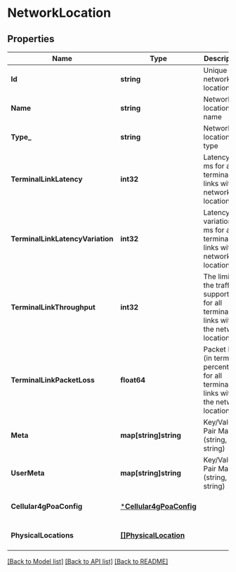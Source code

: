 # NetworkLocation

## Properties
Name | Type | Description | Notes
------------ | ------------- | ------------- | -------------
**Id** | **string** | Unique network location ID | [optional] [default to null]
**Name** | **string** | Network location name | [optional] [default to null]
**Type_** | **string** | Network location type | [optional] [default to null]
**TerminalLinkLatency** | **int32** | Latency in ms for all terminal links within network location | [optional] [default to null]
**TerminalLinkLatencyVariation** | **int32** | Latency variation in ms for all terminal links within network location | [optional] [default to null]
**TerminalLinkThroughput** | **int32** | The limit of the traffic supported for all terminal links within the network location | [optional] [default to null]
**TerminalLinkPacketLoss** | **float64** | Packet lost (in terms of percentage) for all terminal links within the network location | [optional] [default to null]
**Meta** | **map[string]string** | Key/Value Pair Map (string, string) | [optional] [default to null]
**UserMeta** | **map[string]string** | Key/Value Pair Map (string, string) | [optional] [default to null]
**Cellular4gPoaConfig** | [***Cellular4gPoaConfig**](Cellular4gPoaConfig.md) |  | [optional] [default to null]
**PhysicalLocations** | [**[]PhysicalLocation**](PhysicalLocation.md) |  | [optional] [default to null]

[[Back to Model list]](../README.md#documentation-for-models) [[Back to API list]](../README.md#documentation-for-api-endpoints) [[Back to README]](../README.md)



